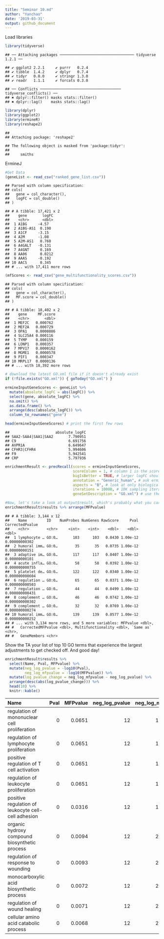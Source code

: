 ```yaml
---
title: "Seminar 10.md"
author: "Yanchao"
date: '2019-03-31'
output: github_document
---
```

Load libraries

``` r
library(tidyverse)
```

    ## ── Attaching packages ────────────────────────────────── tidyverse 1.2.1 ──

    ## ✔ ggplot2 2.2.1     ✔ purrr   0.2.4
    ## ✔ tibble  1.4.2     ✔ dplyr   0.7.4
    ## ✔ tidyr   0.8.0     ✔ stringr 1.3.0
    ## ✔ readr   1.1.1     ✔ forcats 0.3.0

    ## ── Conflicts ───────────────────────────────────── tidyverse_conflicts() ──
    ## ✖ dplyr::filter() masks stats::filter()
    ## ✖ dplyr::lag()    masks stats::lag()

``` r
library(dplyr)
library(ggplot2)
library(ermineR)
library(reshape2)
```

    ## 
    ## Attaching package: 'reshape2'

    ## The following object is masked from 'package:tidyr':
    ## 
    ##     smiths

ErmineJ

``` r
#Get Data
(geneList <- read_csv("ranked_gene_list.csv"))
```

    ## Parsed with column specification:
    ## cols(
    ##   gene = col_character(),
    ##   logFC = col_double()
    ## )

    ## # A tibble: 17,421 x 2
    ##    gene       logFC
    ##    <chr>      <dbl>
    ##  1 A1BG     -4.57  
    ##  2 A1BG-AS1  0.190 
    ##  3 A1CF     -3.15  
    ##  4 A2M      -1.08  
    ##  5 A2M-AS1   0.760 
    ##  6 A4GALT   -0.131 
    ##  7 A4GNT     0.169 
    ##  8 AA06      0.0212
    ##  9 AAAS     -0.192 
    ## 10 AACS      0.345 
    ## # ... with 17,411 more rows

``` r
(mfScores <- read_csv("gene_multifunctionality_scores.csv"))
```

    ## Parsed with column specification:
    ## cols(
    ##   gene = col_character(),
    ##   MF.score = col_double()
    ## )

    ## # A tibble: 18,402 x 2
    ##    gene     MF.score
    ##    <chr>       <dbl>
    ##  1 MEF2C   0.000762 
    ##  2 MEF2A   0.000729 
    ##  3 OPA1    0.0000886
    ##  4 SLC25A4 0.000116 
    ##  5 TYMP    0.000159 
    ##  6 LONP1   0.000357 
    ##  7 MPV17   0.0000162
    ##  8 MGME1   0.0000578
    ##  9 PIF1    0.000347 
    ## 10 MRPL17  0.0000136
    ## # ... with 18,392 more rows

``` r
# download the latest GO.xml file if it doesn't already exist
if (!file.exists("GO.xml")) { goToday("GO.xml") }

ermineInputGeneScores <- geneList %>% 
  mutate(absolute_logFC = abs(logFC)) %>% 
  select(gene, absolute_logFC) %>% 
  na.omit() %>% 
  as.data.frame() %>% 
  arrange(desc(absolute_logFC)) %>% 
  column_to_rownames("gene")

head(ermineInputGeneScores) # print the first few rows
```

    ##                     absolute_logFC
    ## SAA2-SAA4|SAA1|SAA2       7.790951
    ## C9                        6.691756
    ## AVPR1A                    6.649647
    ## CFHR3|CFHR4               5.994606
    ## F9                        5.942541
    ## CRP                       5.797936

``` r
enrichmentResult <- precRecall(scores = ermineInputGeneScores, 
                               scoreColumn = 1, # column 1 is the scores 
                               bigIsBetter = TRUE, # larger logFC should be ranked higher
                               annotation = "Generic_human", # ask ermineJ to use the Generic_human annotation file (will automatically download)
                               aspects = "B", # look at only biological processes 
                               iterations = 10000, # 10K sampling iterations so that results are stable
                               geneSetDescription = "GO.xml") # use the GO XML file in current directory

#Now, let's take a look at output$result, which's probably what you care about the most
enrichmentResult$results %>% arrange(MFPvalue)
```

    ## # A tibble: 3,144 x 12
    ##    Name         ID    NumProbes NumGenes RawScore     Pval CorrectedPvalue
    ##    <chr>        <chr>     <int>    <int>    <dbl>    <dbl>           <dbl>
    ##  1 lymphocyte … GO:0…       103      103   0.0430 1.00e-12  0.00000000302 
    ##  2 humoral imm… GO:0…        35       35   0.0735 1.00e-12  0.00000000151 
    ##  3 adaptive im… GO:0…       117      117   0.0407 1.00e-12  0.00000000101 
    ##  4 acute infla… GO:0…        58       58   0.0392 1.00e-12  0.000000000755
    ##  5 platelet de… GO:0…       122      122   0.0340 1.00e-12  0.000000000604
    ##  6 regulation … GO:0…        65       65   0.0371 1.00e-12  0.000000000503
    ##  7 regulation … GO:0…        44       44   0.0499 1.00e-12  0.000000000431
    ##  8 complement … GO:0…        46       46   0.0742 1.00e-12  0.000000000302
    ##  9 complement … GO:0…        32       32   0.0769 1.00e-12  0.000000000274
    ## 10 humoral imm… GO:0…       139      139   0.0577 1.00e-12  0.000000000252
    ## # ... with 3,134 more rows, and 5 more variables: MFPvalue <dbl>,
    ## #   CorrectedMFPvalue <dbl>, Multifunctionality <dbl>, `Same as` <chr>,
    ## #   GeneMembers <chr>

Show the TA your list of top 10 GO terms that experience the largest adjustments to get checked off. And good day!

``` r
enrichmentResult$results %>% 
  select(Name, Pval, MFPvalue) %>% 
  mutate(neg_log_pvalue = -log10(Pval),
         neg_log_mfpvalue = -log10(MFPvalue)) %>% 
  mutate(log_pvalue_change = neg_log_mfpvalue - neg_log_pvalue) %>% 
  arrange(desc(abs(log_pvalue_change))) %>% 
  head(10) %>% 
  knitr::kable()
```

| Name                                                |  Pval|  MFPvalue|  neg\_log\_pvalue|  neg\_log\_mfpvalue|  log\_pvalue\_change|
|:----------------------------------------------------|-----:|---------:|-----------------:|-------------------:|--------------------:|
| regulation of mononuclear cell proliferation        |     0|    0.0651|                12|            1.186419|           -10.813581|
| regulation of lymphocyte proliferation              |     0|    0.0651|                12|            1.186419|           -10.813581|
| positive regulation of T cell activation            |     0|    0.0651|                12|            1.186419|           -10.813581|
| regulation of leukocyte proliferation               |     0|    0.0651|                12|            1.186419|           -10.813581|
| positive regulation of leukocyte cell-cell adhesion |     0|    0.0316|                12|            1.500313|           -10.499687|
| organic hydroxy compound biosynthetic process       |     0|    0.0094|                12|            2.026872|            -9.973128|
| regulation of response to wounding                  |     0|    0.0093|                12|            2.031517|            -9.968483|
| monocarboxylic acid biosynthetic process            |     0|    0.0072|                12|            2.142667|            -9.857333|
| regulation of wound healing                         |     0|    0.0071|                12|            2.148742|            -9.851258|
| cellular amino acid catabolic process               |     0|    0.0068|                12|            2.167491|            -9.832509|